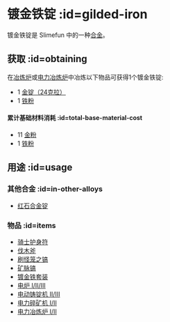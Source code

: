 # 镀金铁锭 :id=gilded-iron

镀金铁锭是 Slimefun 中的一种[合金](/Ingots#alloys)。

## 获取 :id=obtaining

在[冶炼炉](/Smeltery)或[电力冶炼炉](/Electric-Smeltery)中冶炼以下物品可获得1个镀金铁锭:

* 1 [金锭（24克拉）](/Gold-Ingot#Gold-Ingot-24-Carat)
* 1 [铁粉](/Iron-Dust)

#### 累计基础材料消耗 :id=total-base-material-cost

* 11 [金粉](/Gold-Dust)
* 1 [铁粉](/Iron-Dust)

## 用途 :id=usage

### 其他合金 :id=in-other-alloys

* [红石合金锭](/Redstone-Alloy-Ingot)

### 物品 :id=items

* [骑士护身符](/Talismans)
* [伐木斧](/Lumber-Axe)
* [刷怪笼之镐](/Pickaxe-of-Containment)
* [矿脉镐](/Pickaxe-of-Vein-Mining)
* [镀金铁套装](/Armor#gilded-iron-armor-set)
* [电炉 I/II/III](/Electric-Furnace)
* [电动铸锭机 II/III](/Electric-Ingot-Factory)
* [电力碎矿机 I/II](/Electric-Ore-Grinder)
* [电力冶炼炉 I/II](/Electric-Smeltery)
